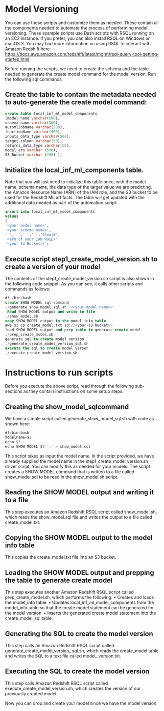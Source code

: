 # Model Versioning
 

You can use these scripts and customize them as needed. These contain all the components needed to
automate the process of performing model versioning. These example scripts use Bash scripts with
RSQL running on an EC2 instance. If you prefer, you can also install RSQL on Windows or macOS X.
You may find more information on using RSQL to interact with Amazon Redshift here:
 https://docs.aws.amazon.com/redshift/latest/mgmt/rsql-query-tool-getting-started.html.
 

Before running the scripts, we need to create the schema and the table needed to generate the create
model command for the model version. Run the following sql commands 

## Create the table to contain the metadata needed to auto-generate the create model command:
```sql
create table local_inf_ml_model_components
(model_name varchar(500),
schema_name varchar(500),
automlJobName varchar(500),
functionName varchar(500),
inputs_data_type varchar(500),
target_column varchar(50),
returns_data_type varchar(50),
model_arn varchar (500),
S3_Bucket varchar (200) );
```
## Initialize the local_inf_ml_components table.
Note that you will just need to initialize this table once, with the model name, schema name,
the data type of the target value we are predicting, the Amazon Resource Name (ARN) of the
IAM role, and the S3 bucket to be used for the Redshift ML artifacts. The table will get updated
with the additional data needed as part of the automation script:
```sql
insert into local_inf_ml_model_components
values
(
'<your model name>',
'<your schema name>',
' ',' ',' ',' ','float8',
'<arn of your IAM ROLE>'
'<your S3 Bucket>)';
```

## Execute script step1_create_model_version.sh to create a version of your model
The contents of the step1_create_model_version.sh script is also shown in the following
code snippet. As you can see, it calls other scripts and commands as follows:
```sql
#! /bin/bash
create SHOW MODEL sql command
./generate_show_model_sql.sh '<<your model name>>' 
 Read SHOW MODEL output and write to file
./show_model.sh
copy SHOW MODEL output to the model info table
aws s3 cp create_model.txt s3://<your-s3-bucket>>
load SHOW MODEL output and prep table to generate create model
./prep_create_model.sh
generate sql to create model version
./generate_create_model_version_sql.sh
execute the sql to create model verson
./execute_create_model_version.sh
```

# Instructions to run scripts

Before you execute the above script, read through the following sub-sections as they contain instructions
on some setup steps.


## Creating the show_model_sqlcommand
We have a simple script called generate_show_model_sql.sh with code as shown here:
```sql
#!/bin/bash
modelname=$1
echo $1
echo SHOW MODEL $1 ';' > show_model.sql
```
This script takes as input the model name. In the script provided, we have already supplied the model
name in the step1_create_model_version.sh driver script. You can modify this as needed
for your models.
The script creates a SHOW MODEL command that is written to a file called show_model.sql to
be read in the show_model.sh script.


## Reading the SHOW MODEL output and writing it to a file
This step executes an Amazon Redshift RSQL script called show_model.sh, which reads the
show_model.sql file and writes the output to a file called create_model.txt.


## Copying the SHOW MODEL output to the model info table
This copies the create_model.txt file into an S3 bucket.


## Loading the SHOW MODEL output and prepping the table to generate create model
This step executes another Amazon Redshift RSQL script called prep_create_model.sh, which
performs the following:
• Creates and loads the model_info table.
• Updates local_inf_ml_model_components from the model_info table so that the
create model statement can be generated for the model version.
• Inserts the generated create model statement into the create_model_sql table.


## Generating the SQL to create the model version
This step calls an Amazon Redshift RSQL script called generate_create_model_version_
sql.sh, which reads the create_model table and writes the SQL to a text file called model_
version.txt.

## Executing the SQL to create the model version
This step calls Amazon Redshift RSQL script called execute_create_model_version.sh,
which creates the version of our previously created model.

Now you can drop and create your model since we have the model version.

